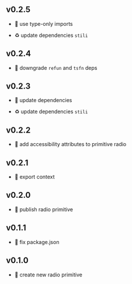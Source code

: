 ## v0.2.5

* 🐞 use type-only imports

* ♻️ update dependencies `stili`

## v0.2.4

* 🐞 downgrade `refun` and `tsfn` deps

## v0.2.3

* 🐞 update dependencies

* ♻️ update dependencies `stili`

## v0.2.2

* 🐞 add accessibility attributes to primitive radio

## v0.2.1

* 🐞 export context

## v0.2.0

* 🐣 publish radio primitive

## v0.1.1

* 🐞 fix package.json

## v0.1.0

* 🐣 create new radio primitive
